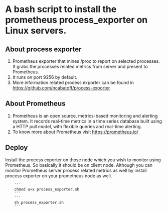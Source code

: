 # A bash script to install the prometheus process_exporter on Linux servers.


## About process exporter
1. Prometheus exporter that mines /proc to report on selected processes. It grabs the processes related metrics from server and present to Prometheus.
2. It runs on port 9256 by default.
3. More information related process exporter can be found in https://github.com/ncabatoff/process-exporter

## About Prometheus
1. Prometheus is an open source, metrics-based monitoring and alerting system. It records real-time metrics in a time series database built using a HTTP pull model, with flexible queries and real-time alerting.
2. To know more about Prometheus visit https://prometheus.io/ 

## Deploy
Install the process exporter on those node which you wish to monitor using Prometheus. So basically it should be on client node. Although you can monitor Prometheus server process related metrics as well by install process exporter on your prometheus node as well.

        ```
        chmod u+x process_exporter.sh
        ```
        ```
        sh process_exporter.sh
        ```

